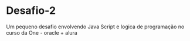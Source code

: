 # Desafio-2
Um pequeno desafio envolvendo Java Script e logica de programação no curso da One - oracle + alura
